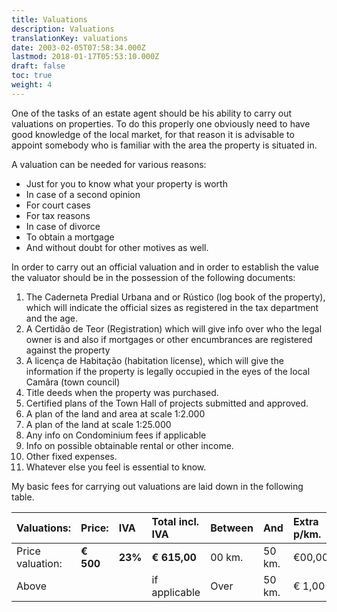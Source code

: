 ```yaml
---
title: Valuations
description: Valuations
translationKey: valuations
date: 2003-02-05T07:58:34.000Z
lastmod: 2018-01-17T05:53:10.000Z
draft: false
toc: true
weight: 4
---
```


One of the tasks of an estate agent should be his ability to carry out valuations on properties. To do this properly one obviously need to have good knowledge of the local market, for that reason it is advisable to appoint somebody who is familiar with the area the property is situated in. 

A valuation can be needed for various reasons:

* Just for you to know what your property is worth
* In case of a second opinion
* For court cases
* For tax reasons
* In case of divorce
* To obtain a mortgage
* And without doubt for other motives as well.

In order to carry out an official valuation and in order to establish the value the valuator should be in the possession of the following documents:

1. The Caderneta Predial Urbana and or Rústico (log book of the property), which will indicate the official sizes as registered in the tax department and the age.
2. A Certidão de Teor (Registration) which will give info over who the legal owner is and also if mortgages or other encumbrances are registered against the property
3. A licença de Habitação (habitation license), which will give the information if the property is legally occupied in the eyes of the local Camâra (town council)
4. Title deeds when the property was purchased.
5. Certified plans of the Town Hall of projects submitted and approved.
6. A plan of the land and area at scale 1:2.000
7. A plan of the land at scale 1:25.000
8. Any info on Condominium fees if applicable
9. Info on possible obtainable rental or other income.
10. Other fixed expenses.
11. Whatever else you feel is essential to know.

My basic fees for carrying out valuations are laid down in the following table.

| **Valuations:**  | **Price:** | **IVA** | **Total incl. IVA** | **Between** | **And** | **Extra p/km.** | **Incl. IVA** |
| :--------------- | :--------- | :------ | :------------------ | :---------- | :------ | :-------------- | :------------ |
| Price valuation: | **€ 500**  | **23%** | **€ 615,00**        | 00 km.      | 50 km.  | €00,00          | **€ 00,00**   |
| Above            |            |         | if applicable       | Over        | 50 km.  | € 1,00          | **€ 1,23**    |
